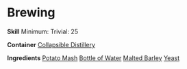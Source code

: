 <!-- TITLE: Vodka -->
<!-- SUBTITLE: A potent spirit that could probably clean your automatons to a brilliant shine, and make you happier while you're at it. -->

# Brewing
**Skill**
Minimum: 
Trivial: 25

**Container**
[Collapsible Distillery](collapsible-distillery)

**Ingredients**
[Potato Mash](potato-mash)
[Bottle of Water](bottle-of-water)
[Malted Barley](malted-barley)
[Yeast](yeast)